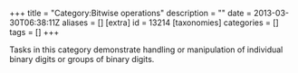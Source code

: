 +++
title = "Category:Bitwise operations"
description = ""
date = 2013-03-30T06:38:11Z
aliases = []
[extra]
id = 13214
[taxonomies]
categories = []
tags = []
+++

Tasks in this category demonstrate handling or manipulation of individual binary digits or groups of binary digits.
